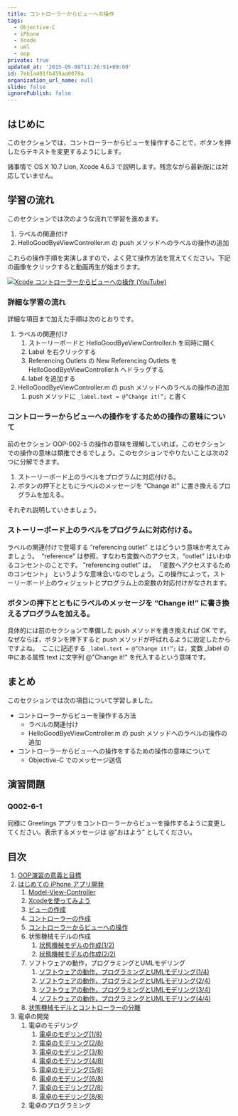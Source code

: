 ```yaml
---
title: コントローラーからビューへの操作
tags:
  - Objective-C
  - iPhone
  - Xcode
  - uml
  - oop
private: true
updated_at: '2015-05-08T11:26:51+09:00'
id: 7eb1a401fb459aa0078a
organization_url_name: null
slide: false
ignorePublish: false
---
```


## はじめに

このセクションでは，コントローラーからビューを操作することで，ボタンを押したらテキストを変更するようにします。

諸事情で OS X 10.7 Lion, Xcode 4.6.3 で説明します。残念ながら最新版には対応していません。


## 学習の流れ
このセクションでは次のような流れで学習を進めます。

1. ラベルの関連付け
2. HelloGoodByeViewController.m の push メソッドへのラベルの操作の追加

これらの操作手順を実演しますので，よく見て操作方法を覚えてください。下記の画像をクリックすると動画再生が始まります。

[![Xcode コントローラーからビューへの操作 (YouTube)](https://img.youtube.com/vi/5f_ppZb_vWw/0.jpg)](https://www.youtube.com/watch?v=5f_ppZb_vWw)

### 詳細な学習の流れ
詳細な項目まで加えた手順は次のとおりです。

1. ラベルの関連付け
	1. ストーリーボードと HelloGoodByeViewController.h を同時に開く
	2. Label を右クリックする
	3. Referencing Outlets の New Referencing Outlets を HelloGoodByeViewController.h へドラッグする
	4. label を追加する
2. HelloGoodByeViewController.m の push メソッドへのラベルの操作の追加
	1. push メソッドに ```_label.text = @”Change it!”;``` と書く

### コントローラーからビューへの操作をするための操作の意味について
前のセクション OOP-002-5 の操作の意味を理解していれば，このセクションでの操作の意味は類推できるでしょう。このセクションでやりたいことは次の2つに分解できます。

1. ストーリーボード上のラベルをプログラムに対応付ける。
2. ボタンの押下とともにラベルのメッセージを “Change it!” に書き換えるプログラムを加える。

それぞれ説明していきましょう。

### ストーリーボード上のラベルをプログラムに対応付ける。 
ラベルの関連付けで登場する ”referencing outlet” とはどういう意味か考えてみましょう。  “reference” は参照，すなわち変数へのアクセス，“outlet” はいわゆるコンセントのことです。 ”referencing outlet” は， 「変数へアクセスするためのコンセント」 というような意味合いなのでしょう。この操作によって，ストーリーボード上のウィジェットとプログラム上の変数の対応付けがなされます。

### ボタンの押下とともにラベルのメッセージを “Change it!” に書き換えるプログラムを加える。 
具体的には前のセクションで準備した push メソッドを書き換えれば OK です。なぜならば，ボタンを押下すると push メソッドが呼ばれるように設定したからですよね。
 ここに記述する ```_label.text = @”Change it!”;``` は，変数 _label の中にある属性 text に文字列 @"Change it!" を代入するという意味です。

## まとめ
このセクションでは次の項目について学習しました。

* コントローラーからビューを操作する方法
	* ラベルの関連付け
	* HelloGoodByeViewController.m の push メソッドへのラベルの操作の追加
* コントローラーからビューへの操作をするための操作の意味について
	* Objective-C でのメッセージ送信

## 演習問題
### Q002-6-1　
同様に Greetings アプリをコントローラーからビューを操作するように変更してください。表示するメッセージは @”おはよう” としてください。

## 目次

1. [OOP演習の意義と目標](http://qiita.com/zacky1972/private/193e194cae1fe28b8dc2)
2. [はじめての iPhone アプリ開発](http://qiita.com/zacky1972/private/51765b58b7843758e85c)
	1. [Model-View-Controller](http://qiita.com/zacky1972/private/23af9b1e8f8b9e026b22)
	2. [Xcodeを使ってみよう](http://qiita.com/zacky1972/private/8c7b732e3505d4313e6c)
	3. [ビューの作成](http://qiita.com/zacky1972/private/d23a0c06d5c967fc225f)
	4. [コントローラーの作成](http://qiita.com/zacky1972/private/1a87638b8ac389fc5e29)
	5. [コントローラーからビューへの操作](http://qiita.com/zacky1972/private/7eb1a401fb459aa0078a)
	6. 状態機械モデルの作成
		1. [状態機械モデルの作成(1/2)](http://qiita.com/zacky1972/private/0413c332b1950284c889)
		2. [状態機械モデルの作成(2/2)](http://qiita.com/zacky1972/private/252050ecb1613ae845d2)
	7. ソフトウェアの動作，プログラミングとUMLモデリング
		1. [ソフトウェアの動作，プログラミングとUMLモデリング(1/4)](http://qiita.com/zacky1972/private/b9d474bba26f2a5ef87f)
		2. [ソフトウェアの動作，プログラミングとUMLモデリング(2/4)](http://qiita.com/zacky1972/private/a401b36612ea44a65192)
		3. [ソフトウェアの動作，プログラミングとUMLモデリング(3/4)](http://qiita.com/zacky1972/private/143296989fd8836d5f71)
		4. [ソフトウェアの動作，プログラミングとUMLモデリング(4/4)](http://qiita.com/zacky1972/private/f24bad0fba40129342e0)
	8. [状態機械モデルとコントローラーの分離](http://qiita.com/zacky1972/private/1986b8c3aec9d1356d83)
3. 電卓の開発
	1. 電卓のモデリング
		1. [電卓のモデリング(1/8)](http://qiita.com/zacky1972/private/aa39be058c86ea8a2373)
		2. [電卓のモデリング(2/8)](http://qiita.com/zacky1972/private/4c4560214c1cc2d40ae5)
		3. [電卓のモデリング(3/8)](http://qiita.com/zacky1972/private/a01c6023415935a4b6b4)
		4. [電卓のモデリング(4/8)](http://qiita.com/zacky1972/private/833d4a81695db93404db)
		5. [電卓のモデリング(5/8)](http://qiita.com/zacky1972/private/f55ba97d5de5576d39dc)
		6. [電卓のモデリング(6/8)](http://qiita.com/zacky1972/private/744e7939458de50b50fa)
		7. [電卓のモデリング(7/8)](http://qiita.com/zacky1972/private/c1ad11537201cfbadc64)
		8. [電卓のモデリング(8/8)](http://qiita.com/zacky1972/private/375479a7f4c02ebfb9e9)
	2. 電卓のプログラミング
